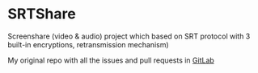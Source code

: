 # SRTShare
Screenshare (video & audio) project which based on SRT protocol with 3 built-in encryptions, retransmission mechanism)

My original repo with all the issues and pull requests in [GitLab](https://gitlab.com/yonka2019/krayot-801-srtshare/-/tree/main)
